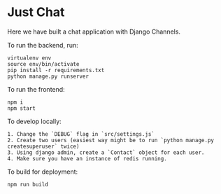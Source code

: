 # Just Chat

Here we have built a chat application with Django Channels. 

To run the backend, run:

```
virtualenv env
source env/bin/activate
pip install -r requirements.txt
python manage.py runserver
```

To run the frontend:

```
npm i
npm start
```

To develop locally:

```
1. Change the `DEBUG` flag in `src/settings.js`
2. Create two users (easiest way might be to run `python manage.py createsuperuser` twice)
3. Using django admin, create a `Contact` object for each user.
4. Make sure you have an instance of redis running. 
```

To build for deployment:

```
npm run build
```

